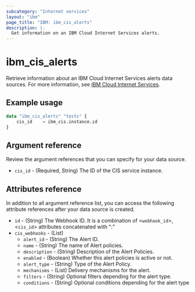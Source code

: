 ```yaml
---
subcategory: "Internet services"
layout: "ibm"
page_title: "IBM: ibm_cis_alerts"
description: |-
  Get information on an IBM Cloud Internet Services alerts.
---
```


# ibm_cis_alerts

Retrieve information about an IBM Cloud Internet Services alerts data sources. For more information, see [IBM Cloud Internet Services](https://cloud.ibm.com/docs/cis?topic=cis-about-ibm-cloud-internet-services-cis).

## Example usage

```terraform
data "ibm_cis_alerts" "tests" {
	cis_id    = ibm_cis.instance.id
}
```

## Argument reference
Review the argument references that you can specify for your data source.

- `cis_id` - (Required, String) The ID of the CIS service instance.


## Attributes reference
In addition to all argument reference list, you can access the following attribute references after your data source is created.

- `id` - (String) The Webhook ID. It is a combination of <`webhook_id`>,<`cis_id`> attributes concatenated with ":"
- `cis_webhooks` - (List)
   - `alert_id` - (String) The Alert ID.
   - `name` - (String) The name of Alert policies.
   - `description` - (String) Description of the Alert Policies.
   - `enabled` - (Boolean) Whether this alert policies is active or not.
   - `alert_type` - (String) Type of the Alert Policy.
   - `mechanisms` - (List) 	Delivery mechanisms for the alert.
   - `filters` - (String) Optional filters depending for the alert type.
   - `conditions` - (String) Optional conditions depending for the alert type

